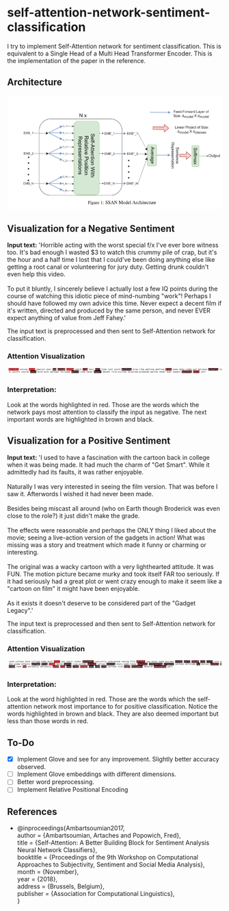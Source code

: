 # self-attention-network-sentiment-classification
I try to implement Self-Attention network for sentiment classification. This is equivalent to a Single Head of a Multi Head Transformer Encoder. This is the implementation of the paper in the reference.

## Architecture
![alt-text](https://github.com/MonojitSarkar/self-attention-network-sentiment-classification/blob/main/images/ssan_model.png)

## Visualization for a Negative Sentiment
**Input text:** 'Horrible acting with the worst special f/x I\'ve ever bore witness too. It\'s bad enough I wasted $3 to watch this crummy pile of crap, but it\'s the hour and a half time I lost that I could\'ve been doing anything else like getting a root canal or volunteering for jury duty. Getting drunk couldn\'t even help this video.<br /><br />To put it bluntly, I sincerely believe I actually lost a few IQ points during the course of watching this idiotic piece of mind-numbing "work"! Perhaps I should have followed my own advice this time. Never expect a decent film if it\'s written, directed and produced by the same person, and never EVER expect anything of value from Jeff Fahey.'

The input text is preprocessed and then sent to Self-Attention network for classification.

### Attention Visualization
![Alt-Text](https://github.com/MonojitSarkar/self-attention-network-sentiment-classification/blob/main/images/negative_1.png)

### Interpretation: 
Look at the words highlighted in red. Those are the words which the network pays most attention to classify the input as negative. The next important words are highlighted in brown and black.

## Visualization for a Positive Sentiment
**Input text:** 'I used to have a fascination with the cartoon back in college when it was being made. It had much the charm of "Get Smart". While it admittedly had its faults, it was rather enjoyable.<br /><br />Naturally I was very interested in seeing the film version. That was before I saw it. Afterwords I wished it had never been made.<br /><br />Besides being miscast all around (who on Earth though Broderick was even close to the role?) it just didn\'t make the grade.<br /><br />The effects were reasonable and perhaps the ONLY thing I liked about the movie; seeing a live-action version of the gadgets in action! What was missing was a story and treatment which made it funny or charming or interesting.<br /><br />The original was a wacky cartoon with a very lighthearted attitude. It was FUN. The motion picture became murky and took itself FAR too seriously. If it had seriously had a great plot or went crazy enough to make it seem like a "cartoon on film" it might have been enjoyable.<br /><br />As it exists it doesn\'t deserve to be considered part of the "Gadget Legacy".'

The input text is preprocessed and then sent to Self-Attention network for classification.


### Attention Visualization
![alt text](https://github.com/MonojitSarkar/self-attention-network-sentiment-classification/blob/main/images/positive_2.png)

### Interpretation: 
Look at the word highlighted in red. Those are the words which the self-attention network most importance to for positive classification. 
Notice the words highlighted in brown and black. They are also deemed important but less than those words in red. 

## To-Do
- [x] Implement Glove and see for any improvement. Slightly better accuracy observed.
- [ ] Implement Glove embeddings with different dimensions.
- [ ] Better word preprocessing.
- [ ] Implement Relative Positional Encoding

## References
- @inproceedings{Ambartsoumian2017, <br />
  author    = {Ambartsoumian, Artaches and Popowich, Fred}, <br />
  title     = {Self-Attention: A Better Building Block for Sentiment Analysis Neural Network Classifiers},<br />
  booktitle = {Proceedings of the 9th Workshop on Computational Approaches to Subjectivity, Sentiment and Social Media Analysis},<br />
  month     = {November},<br />
  year      = {2018},<br />
  address   = {Brussels, Belgium},<br />
  publisher = {Association for Computational Linguistics},<br />
}
